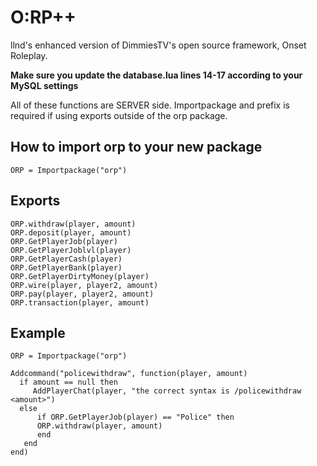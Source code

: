 # O:RP++
 llnd's enhanced version of DimmiesTV's open source framework, Onset Roleplay.

**Make sure you update the database.lua lines 14-17 according to your MySQL settings**






All of these functions are SERVER side.
Importpackage and prefix is required if using exports outside of the orp package.

## How to import orp to your new package
```
ORP = Importpackage("orp")
```
## Exports
```
ORP.withdraw(player, amount)
ORP.deposit(player, amount)
ORP.GetPlayerJob(player)
ORP.GetPlayerJoblvl(player)
ORP.GetPlayerCash(player)
ORP.GetPlayerBank(player)
ORP.GetPlayerDirtyMoney(player)
ORP.wire(player, player2, amount)
ORP.pay(player, player2, amount)
ORP.transaction(player, amount)
```

## Example
```
ORP = Importpackage("orp")

Addcommand("policewithdraw", function(player, amount)
  if amount == null then
     AddPlayerChat(player, "the correct syntax is /policewithdraw <amount>")
  else
      if ORP.GetPlayerJob(player) == "Police" then
      ORP.withdraw(player, amount)
      end
   end
end)
```




